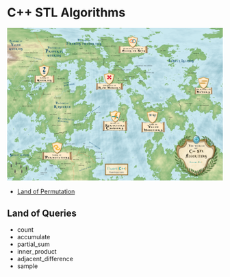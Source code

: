 # C++ STL Algorithms

![world map](docs/world_map_of_cpp_STL_algorithms.png)

- [Land of Permutation](docs/land_of_permutation.md)

## Land of Queries

- count
- accumulate
- partial_sum
- inner_product
- adjacent_difference
- sample
